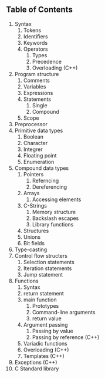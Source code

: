 Table of Contents
-------------------
1. Syntax
   1. Tokens
   3. Identifiers
   4. Keywords
   5. Operators
      1. Types
      2. Precedence
      3. Overloading (C++)
2. Program structure
   1. Comments
   2. Variables
   3. Expressions
   4. Statements
      1. Single
      2. Compound
   5. Scope
3. Preprocessor
4. Primitive data types
    1. Boolean
    2. Character
    3. Integrer
    4. Floating point
    5. Enumeration
5. Compound data types
   1. Pointers
      1. Referncing
      2. Dereferencing
   2. Arrays
      1. Accessing elements
   3. C-Strings
      1. Memory structure
      2. Backslash escapes
      3. Library functions
   4. Structures
   5. Unions
   6. Bit fields
6. Type-casting
8. Control flow structers
   1. Selection statements
   2. Iteration statements
   3. Jump statement
9. Functions
   1. Syntax
   2. return statement
   3. main function
      1. Prototypes
      2. Command-line arguments
      3. return value
   4. Argument passing
      1. Passing by value
      2. Passing by reference (C++)
   5. Variadic functions
   6. Overloading (C++)
   7. Templates (C++)
10. Exceptions (C++)
11. C Standard library
